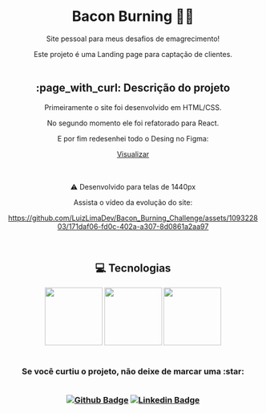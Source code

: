 <h1 align="center">Bacon Burning 🥓🔥</h1>

<p align="center">Site pessoal para meus desafios de emagrecimento!</p>
<p align="center">Este projeto é uma Landing page para captação de clientes.<br>
<br>

<h2 align="center"> :page_with_curl: Descrição do projeto </h2>
<p align="center">Primeiramente o site foi desenvolvido em HTML/CSS.<br>
<p align="center">No segundo momento ele foi refatorado para React.<br>
<p align="center">E por fim redesenhei todo o Desing no Figma:</p>

<div align="center">
<a 
  href='https://www.figma.com/file/lwj81Xs5h3mYMruESRy3Om/Bacon-Burning-Challenge?type=design&node-id=1%3A1322&mode=design&t=D8UOxpsRl6VYvT7U-1'
  >
  Visualizar
</a>
</div>
<br><br>

<p align="center">⚠️ Desenvolvido para telas de 1440px</p>
<p align="center">Assista o vídeo da evolução do site:</p>

<div align="center">


https://github.com/LuizLimaDev/Bacon_Burning_Challenge/assets/109322803/171daf06-fd0c-402a-a307-8d0861a2aa97


</div>

<br>

<h2 align="center"> 💻 Tecnologias </h2>

<div align="center">
<img src="https://cdn.jsdelivr.net/gh/devicons/devicon/icons/react/react-original-wordmark.svg" width=115>
  
<img src="https://cdn.jsdelivr.net/gh/devicons/devicon/icons/tailwindcss/tailwindcss-plain.svg" width=115>

<img src="https://cdn.jsdelivr.net/gh/devicons/devicon/icons/figma/figma-original.svg" width=115/>         
<div>

<br>

<h3 align="center"> Se você curtiu o projeto, não deixe de marcar uma :star:<br><br>

[![Github Badge](https://img.shields.io/badge/-Github-000?style=flat-square&logo=Github&logoColor=white&link=https://github.com/luizlimadev)](https://github.com/luizlimadev)
[![Linkedin Badge](https://img.shields.io/badge/-LinkedIn-blue?style=flat-square&logo=Linkedin&logoColor=white&link=https://www.linkedin.com/in/luizlima-dev/)](https://www.linkedin.com/in/luizlima-dev/)


